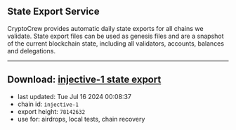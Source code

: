 ## State Export Service
CryptoCrew provides automatic daily state exports for all chains we validate. State export files can be used as genesis files and are a snapshot of the current blockchain state, including all validators, accounts, balances and delegations.

---
**Download: [injective-1 state export](https://dl-eu2.ccvalidators.com/SERVICE/injective/injective-1_export_78142632.json)**
---

- last updated: Tue Jul 16 2024 00:08:37
- chain id: `injective-1`
- export height: `78142632`
- use for: airdrops, local tests, chain recovery
